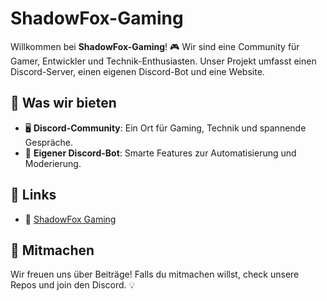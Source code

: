 # ShadowFox-Gaming

Willkommen bei **ShadowFox-Gaming**! 🎮 Wir sind eine Community für Gamer, Entwickler und Technik-Enthusiasten. Unser Projekt umfasst einen Discord-Server, einen eigenen Discord-Bot und eine Website.

## 🌟 Was wir bieten
- 🖥 **Discord-Community**: Ein Ort für Gaming, Technik und spannende Gespräche.
- 🤖 **Eigener Discord-Bot**: Smarte Features zur Automatisierung und Moderierung.
<!-- - 🌐 **Website**: Infos, News und mehr rund um unsere Community. -->

## 🔗 Links
- 💬 [ShadowFox Gaming](https://discord.gg/Vm7nVeDYVP)
<!-- - 🛠 [Unsere Repositories](https://github.com/ShadowFox-Gaming)
- 🌍 [Unsere Website](https://shadowfox-gaming.com) *(Falls vorhanden)* -->

## 🚀 Mitmachen
Wir freuen uns über Beiträge! Falls du mitmachen willst, check unsere Repos und join den Discord. 💡

